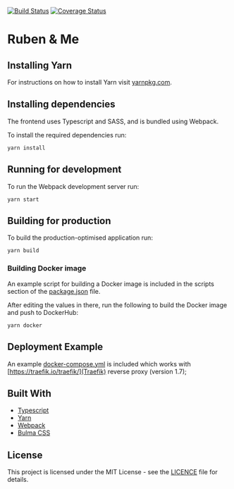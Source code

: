 [![Build Status](https://travis-ci.org/elliotjreed/react-website-template.svg?branch=master)](https://travis-ci.org/elliotjreed/react-website-template) [![Coverage Status](https://coveralls.io/repos/github/elliotjreed/react-website-template/badge.svg?branch=master)](https://coveralls.io/github/elliotjreed/react-website-template?branch=master)

# Ruben & Me

## Installing Yarn

For instructions on how to install Yarn visit [yarnpkg.com](https://yarnpkg.com/lang/en/).

## Installing dependencies

The frontend uses Typescript and SASS, and is bundled using Webpack.

To install the required dependencies run:

```
yarn install
```

## Running for development

To run the Webpack development server run:

```
yarn start
```

## Building for production

To build the production-optimised application run:

```
yarn build
```

### Building Docker image

An example script for building a Docker image is included in the scripts section of the [package.json](package.json) file.

After editing the values in there, run the following to build the Docker image and push to DockerHub:

```
yarn docker
```

## Deployment Example

An example [docker-compose.yml](docker-compose.yml) is included which works with [https://traefik.io/traefik/](Traefik) reverse proxy (version 1.7);

## Built With

- [Typescript](https://www.typescriptlang.org/)
- [Yarn](https://yarnpkg.com/lang/en/)
- [Webpack](https://webpack.js.org/)
- [Bulma CSS](https://bulma.io/)

## License

This project is licensed under the MIT License - see the [LICENCE](LICENSE) file for details.
